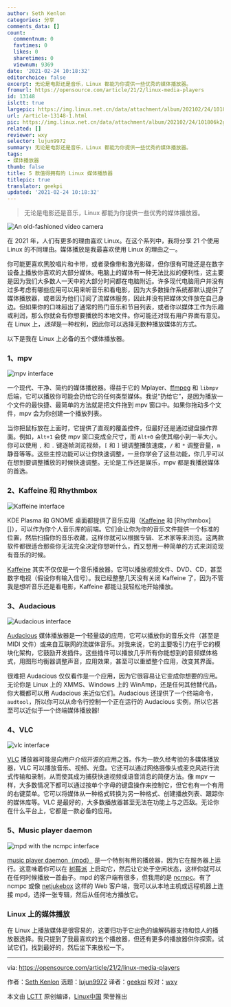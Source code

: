 ```yaml
---
author: Seth Kenlon
categories: 分享
comments_data: []
count:
  commentnum: 0
  favtimes: 0
  likes: 0
  sharetimes: 0
  viewnum: 9369
date: '2021-02-24 10:18:32'
editorchoice: false
excerpt: 无论是电影还是音乐，Linux 都能为你提供一些优秀的媒体播放器。
fromurl: https://opensource.com/article/21/2/linux-media-players
id: 13148
islctt: true
largepic: https://img.linux.net.cn/data/attachment/album/202102/24/101806k2g26zfcamiffhlb.jpg
url: /article-13148-1.html
pic: https://img.linux.net.cn/data/attachment/album/202102/24/101806k2g26zfcamiffhlb.jpg.thumb.jpg
related: []
reviewer: wxy
selector: lujun9972
summary: 无论是电影还是音乐，Linux 都能为你提供一些优秀的媒体播放器。
tags:
- 媒体播放器
thumb: false
title: 5 款值得拥有的 Linux 媒体播放器
titlepic: true
translator: geekpi
updated: '2021-02-24 10:18:32'
---
```



> 
> 无论是电影还是音乐，Linux 都能为你提供一些优秀的媒体播放器。
> 
> 
> 


![](https://img.linux.net.cn/data/attachment/album/202102/24/101806k2g26zfcamiffhlb.jpg "An old-fashioned video camera")


在 2021 年，人们有更多的理由喜欢 Linux。在这个系列中，我将分享 21 个使用 Linux 的不同理由。媒体播放是我最喜欢使用 Linux 的理由之一。


你可能更喜欢黑胶唱片和卡带，或者录像带和激光影碟，但你很有可能还是在数字设备上播放你喜欢的大部分媒体。电脑上的媒体有一种无法比拟的便利性，这主要是因为我们大多数人一天中的大部分时间都在电脑附近。许多现代电脑用户并没有过多考虑有哪些应用可以用来听音乐和看电影，因为大多数操作系统都默认提供了媒体播放器，或者因为他们订阅了流媒体服务，因此并没有把媒体文件放在自己身边。但如果你的口味超出了通常的热门音乐和节目列表，或者你以媒体工作为乐趣或利润，那么你就会有你想要播放的本地文件。你可能还对现有用户界面有意见。在 Linux 上，*选择*是一种权利，因此你可以选择无数种播放媒体的方式。


以下是我在 Linux 上必备的五个媒体播放器。


### 1、mpv


![mpv interface](https://img.linux.net.cn/data/attachment/album/202102/24/101834vbnunnlzz0t77c3i.png)


一个现代、干净、简约的媒体播放器。得益于它的 Mplayer、[ffmpeg](https://opensource.com/article/17/6/ffmpeg-convert-media-file-formats) 和 `libmpv` 后端，它可以播放你可能会扔给它的任何类型媒体。我说“扔给它”，是因为播放一个文件的最快捷、最简单的方法就是把文件拖到 mpv 窗口中。如果你拖动多个文件，mpv 会为你创建一个播放列表。


当你把鼠标放在上面时，它提供了直观的覆盖控件，但最好还是通过键盘操作界面。例如，`Alt+1` 会使 mpv 窗口变成全尺寸，而 `Alt+0` 会使其缩小到一半大小。你可以使用 `,` 和 `.` 键逐帧浏览视频，`[` 和 `]` 键调整播放速度，`/` 和 `*` 调整音量，`m` 静音等等。这些主控功能可以让你快速调整，一旦你学会了这些功能，你几乎可以在想到要调整播放的时候快速调整。无论是工作还是娱乐，mpv 都是我播放媒体的首选。


### 2、Kaffeine 和 Rhythmbox


![Kaffeine interface](https://img.linux.net.cn/data/attachment/album/202102/24/101835yj779v7xcj9044ev.png)


KDE Plasma 和 GNOME 桌面都提供了音乐应用（[Kaffeine](https://apps.kde.org/en/kaffeine) 和 [Rhythmbox][]），可以作为你个人音乐库的前端。它们会让你为你的音乐文件提供一个标准的位置，然后扫描你的音乐收藏，这样你就可以根据专辑、艺术家等来浏览。这两款软件都很适合那些你无法完全决定你想听什么，而又想用一种简单的方式来浏览现有音乐的时候。


[Kaffeine](https://apps.kde.org/en/kaffeine) 其实不仅仅是一个音乐播放器。它可以播放视频文件、DVD、CD，甚至数字电视（假设你有输入信号）。我已经整整几天没有关闭 Kaffeine 了，因为不管我是想听音乐还是看电影，Kaffeine 都能让我轻松地开始播放。


### 3、Audacious


![Audacious interface](https://img.linux.net.cn/data/attachment/album/202102/24/101835mi2xgoemaqmuj22m.png)


[Audacious](https://audacious-media-player.org/) 媒体播放器是一个轻量级的应用，它可以播放你的音乐文件（甚至是 MIDI 文件）或来自互联网的流媒体音乐。对我来说，它的主要吸引力在于它的模块化架构，它鼓励开发插件。这些插件可以播放几乎所有你能想到的音频媒体格式，用图形均衡器调整声音，应用效果，甚至可以重塑整个应用，改变其界面。


很难把 Audacious 仅仅看作是一个应用，因为它很容易让它变成你想要的应用。无论你是 Linux 上的 XMMS、Windows 上的 WinAmp，还是任何其他替代品，你大概都可以用 Audacious 来近似它们。Audacious 还提供了一个终端命令，`audtool`，所以你可以从命令行控制一个正在运行的 Audacious 实例，所以它甚至可以近似于一个终端媒体播放器!


### 4、VLC


![vlc interface](https://img.linux.net.cn/data/attachment/album/202102/24/101836psv2sooxuwngs3uq.png)


[VLC](http://videolan.org) 播放器可能是向用户介绍开源的应用之首。作为一款久经考验的多媒体播放器，VLC 可以播放音乐、视频、光盘。它还可以通过网络摄像头或麦克风进行流式传输和录制，从而使其成为捕获快速视频或语音消息的简便方法。像 mpv 一样，大多数情况下都可以通过按单个字母的键盘操作来控制它，但它也有一个有用的右键菜单。它可以将媒体从一种格式转换为另一种格式、创建播放列表、跟踪你的媒体库等。VLC 是最好的，大多数播放器甚至无法在功能上与之匹敌。无论你在什么平台上，它都是一款必备的应用。


### 5、Music player daemon


![mpd with the ncmpc interface](https://img.linux.net.cn/data/attachment/album/202102/24/101836ir8fq2xsxz71pk7d.png)


[music player daemon（mpd）](https://www.musicpd.org/) 是一个特别有用的播放器，因为它在服务器上运行。这意味着你可以在 [树莓派](https://opensource.com/article/21/1/raspberry-pi-hifi) 上启动它，然后让它处于空闲状态，这样你就可以在任何时候播放一首曲子。mpd 的客户端有很多，但我用的是 [ncmpc](https://www.musicpd.org/clients/ncmpc/)。有了 ncmpc 或像 [netjukebox](http://www.netjukebox.nl/) 这样的 Web 客户端，我可以从本地主机或远程机器上连接 mpd，选择一张专辑，然后从任何地方播放它。


### Linux 上的媒体播放


在 Linux 上播放媒体是很容易的，这要归功于它出色的编解码器支持和惊人的播放器选择。我只提到了我最喜欢的五个播放器，但还有更多的播放器供你探索。试试它们，找到最好的，然后坐下来放松一下。




---


via: <https://opensource.com/article/21/2/linux-media-players>


作者：[Seth Kenlon](https://opensource.com/users/seth) 选题：[lujun9972](https://github.com/lujun9972) 译者：[geekpi](https://github.com/geekpi) 校对：[wxy](https://github.com/wxy)


本文由 [LCTT](https://github.com/LCTT/TranslateProject) 原创编译，[Linux中国](https://linux.cn/) 荣誉推出